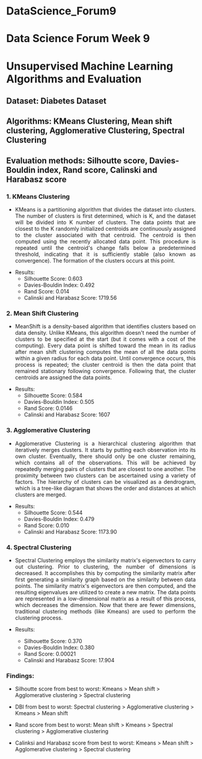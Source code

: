 # DataScience_Forum9
# Data Science Forum Week 9

# Unsupervised Machine Learning Algorithms and Evaluation
## Dataset: Diabetes Dataset
## Algorithms: KMeans Clustering, Mean shift clustering, Agglomerative Clustering, Spectral Clustering
## Evaluation methods: Silhoutte score, Davies-Bouldin index, Rand score, Calinski and Harabasz score

### 1. KMeans Clustering

  - <p align="justify">KMeans is a partitioning algorithm that divides the dataset into clusters.
    The number of clusters is first determined, which is K, and the dataset will be divided into K number of clusters. 
    The data points that are closest to the K randomly initialized centroids are continuously assigned to the cluster associated with that     centroid. The centroid is then computed using the recently allocated data point. 
    This procedure is repeated until the centroid's change falls below a predetermined threshold, indicating that it is sufficiently           stable (also known as convergence). The formation of the clusters occurs at this point.</p>
  - Results:
    - Silhouette Score: 0.603
    - Davies-Bouldin Index: 0.492
    - Rand Score: 0.014 
    - Calinski and Harabasz Score: 1719.56

### 2. Mean Shift Clustering

  - <p align="justify">MeanShift is a density-based algorithm that identifies clusters based on data density. Unlike KMeans, this algorithm
    doesn't need the number of clusters to be specified at the start (but it comes with a cost of the computing). Every data point is     shifted      
    toward the mean in its radius after mean shift clustering computes the mean of all the data points within a given radius for each data 
    point. Until convergence occurs, this process is repeated; the cluster centroid is then the data point that remained stationary 
    following convergence. Following that, the cluster centroids are assigned the data points.</p>
  - Results:
    - Silhouette Score: 0.584 
    - Davies-Bouldin Index: 0.505
    - Rand Score: 0.0146
    - Calinski and Harabasz Score: 1607 

### 3. Agglomerative Clustering

  - <p align="justify">Agglomerative Clustering is a hierarchical clustering algorithm that iteratively merges clusters. It starts by putting each observation
    into its own cluster. Eventually, there should only be one cluster remaining, which contains all of the observations. This will be achieved by repeatedly merging pairs of clusters that are closest to one another. The proximity between two clusters can be ascertained using a variety of factors.
    The hierarchy of clusters can be visualized as a dendrogram, which is a tree-like diagram that shows the order and distances at which clusters are merged.</p>
  - Results:
    - Silhouette Score: 0.544 
    - Davies-Bouldin Index: 0.479 
    - Rand Score: 0.010
    - Calinski and Harabasz Score: 1173.90 

### 4. Spectral Clustering

  - <p align="justify">Spectral Clustering employs the similarity matrix's eigenvectors to carry out clustering. Prior to clustering, the number of dimensions is decreased. It accomplishes this by computing the similarity matrix after first generating a similarity graph based on the similarity between data points. The similarity matrix's eigenvectors are then computed, and the resulting eigenvalues are utilized to create a new matrix. The data points are represented in a low-dimensional matrix as a result of this process, which decreases the dimension. Now that there are fewer dimensions, traditional clustering methods (like Kmeans) are used to perform the clustering process.
 
    
  - Results:
    - Silhouette Score: 0.370 
    - Davies-Bouldin Index: 0.380
    - Rand Score: 0.00021
    - Calinski and Harabasz Score: 17.904
  

### Findings:

  - Silhoutte score from best to worst: Kmeans > Mean shift > Agglomerative clustering > Spectral clustering

  - DBI from best to worst: Spectral clustering > Agglomerative clustering > Kmeans > Mean shift

  - Rand score from best to worst: Mean shift > Kmeans > Spectral clustering > Agglomerative clustering

  - Calinksi and Harabasz score from best to worst: Kmeans > Mean shift > Agglomerative clustering > Spectral clustering
    
